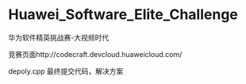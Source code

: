 # Huawei_Software_Elite_Challenge
华为软件精英挑战赛-大视频时代

竞赛页面http://codecraft.devcloud.huaweicloud.com/

depoly.cpp 最终提交代码，解决方案
